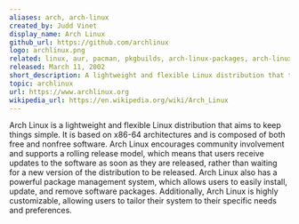 ```yaml
---
aliases: arch, arch-linux   
created_by: Judd Vinet
display_name: Arch Linux
github_url: https://github.com/archlinux
logo: archlinux.png
related: linux, aur, pacman, pkgbuilds, arch-linux-packages, arch-linux-setup, rolling-release, package-management, lightweight, customizability
released: March 11, 2002
short_description: A lightweight and flexible Linux distribution that tries to Keep It Simple.
topic: archlinux
url: https://www.archlinux.org
wikipedia_url: https://en.wikipedia.org/wiki/Arch_Linux
---
```


Arch Linux is a lightweight and flexible Linux distribution that aims to keep things simple. It is based on x86-64 architectures and is composed of both free and nonfree software. Arch Linux encourages community involvement and supports a rolling release model, which means that users receive updates to the software as soon as they are released, rather than waiting for a new version of the distribution to be released. Arch Linux also has a powerful package management system, which allows users to easily install, update, and remove software packages. Additionally, Arch Linux is highly customizable, allowing users to tailor their system to their specific needs and preferences.
